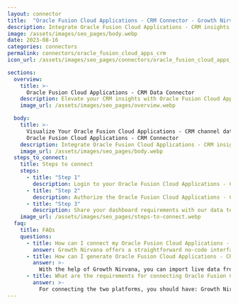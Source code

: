 ```yaml
---
layout: connector
title:  "Oracle Fusion Cloud Applications - CRM Connector - Growth Nirvana"
description: Integrate Oracle Fusion Cloud Applications - CRM insights into Looker Studio for comprehensive CRM analytics that guide your customer-centric strategies.
image: /assets/images/seo_pages/body.webp
date: 2023-08-16
categories: connectors
permalink: connectors/oracle_fusion_cloud_apps_crm
icon_url: /assets/images/seo_pages/connectors/oracle_fusion_cloud_apps_crm

sections:
  overview:
    title: >-
      Oracle Fusion Cloud Applications - CRM Data Connector
    description: Elevate your CRM insights with Oracle Fusion Cloud Applications - CRM integration. Seamlessly merge customer relationship data from Oracle Fusion Cloud Applications - CRM with Looker Studio's analytical capabilities, unlocking insights that shape customer engagement strategies, sales performance, and operational excellence.
    image_url: /assets/images/seo_pages/overview.webp

  body:
    title: >-
      Visualize Your Oracle Fusion Cloud Applications - CRM channel data with Growth Nirvana's
      Oracle Fusion Cloud Applications - CRM Connector
    description: Integrate Oracle Fusion Cloud Applications - CRM insights into Looker Studio for comprehensive CRM analytics that guide your customer-centric strategies.
    image_url: /assets/images/seo_pages/body.webp
  steps_to_connect:
    title: Steps to connect
    steps:
      - title: "Step 1"
        description: Login to your Oracle Fusion Cloud Applications - CRM account
      - title: "Step 2"
        description: Authorize the Oracle Fusion Cloud Applications - CRM connection to send data to Growth Nirvana
      - title: "Step 3"
        description: Share your dashboard requirements with our data team. We will build the report for you.
    image_url: /assets/images/seo_pages/steps-to-connect.webp
  faq:
    title: FAQs
    questions:
      - title: How can I connect my Oracle Fusion Cloud Applications - CRM data to Google Data Studio/Looker Studio?
        answer: Growth Nirvana offers a straightforward no-code interface to connect to Oracle Fusion Cloud Applications - CRM data sources.
      - title: How can I generate Oracle Fusion Cloud Applications - CRM data reports in Looker Studio?
        answer: >-
          With the help of Growth Nirvana, you can import live data from Oracle Fusion Cloud Applications - CRM into Looker Studio. These data can be viewed in charts, tables, and dashboards to generate branded reports that can be shared instantly.
      - title: What are the requirements for connecting Oracle Fusion Cloud Applications - CRM and Looker Studio?
        answer: >-
          For connecting the two platforms, you should have: Growth Nirvana Account and Oracle Fusion Cloud Applications - CRM Ads Account
---
```

